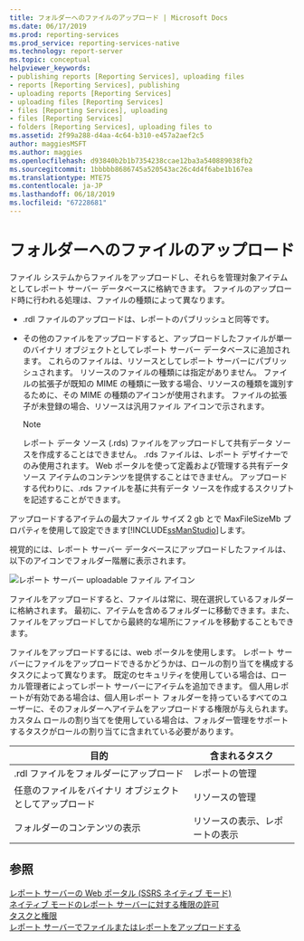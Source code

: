 ```yaml
---
title: フォルダーへのファイルのアップロード | Microsoft Docs
ms.date: 06/17/2019
ms.prod: reporting-services
ms.prod_service: reporting-services-native
ms.technology: report-server
ms.topic: conceptual
helpviewer_keywords:
- publishing reports [Reporting Services], uploading files
- reports [Reporting Services], publishing
- uploading reports [Reporting Services]
- uploading files [Reporting Services]
- files [Reporting Services], uploading
- files [Reporting Services]
- folders [Reporting Services], uploading files to
ms.assetid: 2f99a288-d4aa-4c64-b310-e457a2aef2c5
author: maggiesMSFT
ms.author: maggies
ms.openlocfilehash: d93840b2b1b7354238ccae12ba3a540889038fb2
ms.sourcegitcommit: 1bbbbb8686745a520543ac26c4d4f6abe1b167ea
ms.translationtype: MTE75
ms.contentlocale: ja-JP
ms.lasthandoff: 06/18/2019
ms.locfileid: "67228681"
---
```

# <a name="upload-files-to-a-folder"></a>フォルダーへのファイルのアップロード
  ファイル システムからファイルをアップロードし、それらを管理対象アイテムとしてレポート サーバー データベースに格納できます。 ファイルのアップロード時に行われる処理は、ファイルの種類によって異なります。  
  
-   .rdl ファイルのアップロードは、レポートのパブリッシュと同等です。  
  
-   その他のファイルをアップロードすると、アップロードしたファイルが単一のバイナリ オブジェクトとしてレポート サーバー データベースに追加されます。 これらのファイルは、リソースとしてレポート サーバーにパブリッシュされます。 リソースのファイルの種類には指定がありません。 ファイルの拡張子が既知の MIME の種類に一致する場合、リソースの種類を識別するために、その MIME の種類のアイコンが使用されます。 ファイルの拡張子が未登録の場合、リソースは汎用ファイル アイコンで示されます。  
  
    >[!NOTE]  
    >レポート データ ソース (.rds) ファイルをアップロードして共有データ ソースを作成することはできません。 .rds ファイルは、レポート デザイナーでのみ使用されます。 Web ポータルを使って定義および管理する共有データ ソース アイテムのコンテンツを提供することはできません。 アップロードする代わりに、.rds ファイルを基に共有データ ソースを作成するスクリプトを記述することができます。  
  
 アップロードするアイテムの最大ファイル サイズ 2 gb とで MaxFileSizeMb プロパティを使用して設定できます[!INCLUDE[ssManStudio](../../includes/ssmanstudio-md.md)]します。  
  
 視覚的には、レポート サーバー データベースにアップロードしたファイルは、以下のアイコンでフォルダー階層に表示されます。  
  
  ![レポート サーバー uploadable ファイル アイコン](../../reporting-services/report-server/media/upload-files-to-a-folder/report-server-uploadable-file-icons.png)
  
 ファイルをアップロードすると、ファイルは常に、現在選択しているフォルダーに格納されます。 最初に、アイテムを含めるフォルダーに移動できます。また、ファイルをアップロードしてから最終的な場所にファイルを移動することもできます。  
  
 ファイルをアップロードするには、web ポータルを使用します。 レポート サーバーにファイルをアップロードできるかどうかは、ロールの割り当てを構成するタスクによって異なります。 既定のセキュリティを使用している場合は、ローカル管理者によってレポート サーバーにアイテムを追加できます。 個人用レポートが有効である場合は、個人用レポート フォルダーを持っているすべてのユーザーに、そのフォルダーへアイテムをアップロードする権限が与えられます。 カスタム ロールの割り当てを使用している場合は、フォルダー管理をサポートするタスクがロールの割り当てに含まれている必要があります。  
  
|目的|含まれるタスク|  
|----------------|-------------------------|  
|.rdl ファイルをフォルダーにアップロード|レポートの管理|  
|任意のファイルをバイナリ オブジェクトとしてアップロード|リソースの管理|  
|フォルダーのコンテンツの表示|リソースの表示、レポートの表示|  
  
## <a name="see-also"></a>参照  
 [レポート サーバーの Web ポータル (SSRS ネイティブ モード)](../../reporting-services/web-portal-ssrs-native-mode.md)  
 [ネイティブ モードのレポート サーバーに対する権限の許可](../../reporting-services/security/granting-permissions-on-a-native-mode-report-server.md)   
 [タスクと権限](../../reporting-services/security/tasks-and-permissions.md)   
 [レポート サーバーでファイルまたはレポートをアップロードする](../../reporting-services/reports/upload-a-file-or-report-report-manager.md)   
  